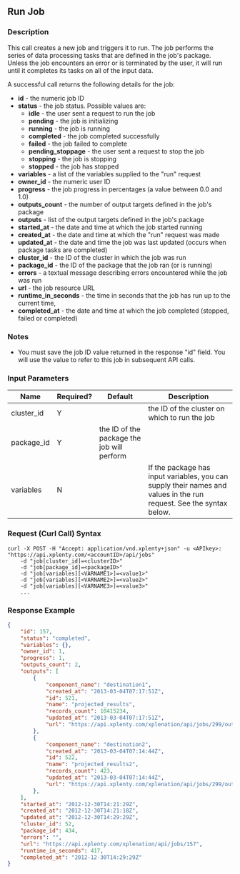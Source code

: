 ## Run Job

### Description
This call creates a new job and triggers it to run. The job performs the series of data processing tasks that are defined in the job's package. Unless the job encounters an error or is terminated by the user, it will run until it completes its tasks on all of the input data.

A successful call returns the following details for the job:

* **id** - the numeric job ID
* **status** - the job status. Possible values are: 
    * **idle** - the user sent a request to run the job
    * **pending** - the job is initializing
    * **running** - the job is running
    * **completed** - the job completed successfully
    * **failed** - the job failed to complete
    * **pending_stoppage** - the user sent a request to stop the job
    * **stopping** - the job is stopping
    * **stopped** - the job has stopped
* **variables** - a list of the variables supplied to the "run" request
* **owner_id** - the numeric user ID
* **progress** - the job progress in percentages (a value between 0.0 and 1.0)
* **outputs_count** - the number of output targets defined in the job's package
* **outputs** - list of the output targets defined in the job's package
* **started_at** - the date and time at which the job started running
* **created_at** - the date and time at which the "run" request was made 
* **updated_at** - the date and time the job was last updated (occurs when package tasks are completed)
* **cluster_id** - the ID of the cluster in which the job was run
* **package_id** - the ID of the package that the job ran (or is running)
* **errors** - a textual message describing errors encountered while the job was run
* **url** - the job resource URL
* **runtime_in_seconds** - the time in seconds that the job has run up to the current time,
* **completed_at** - the date and time at which the job completed (stopped, failed or completed)

### Notes
* You must save the job ID value returned in the response "id" field. You will use the value to refer to this job in subsequent API calls.

### Input Parameters

|Name|Required?|Default|Description|
|----|---------|-------|-----------|
cluster_id|Y| |the ID of the cluster on which to run the job
package_id|Y |the ID of the package the job will perform
variables|N| |If the package has input variables, you can supply their names and values in the run request. See the syntax below.

### Request (Curl Call) Syntax
```shell
curl -X POST -H "Accept: application/vnd.xplenty+json" -u <APIkey>: "https://api.xplenty.com/<accountID>/api/jobs" 
	-d "job[cluster_id]=<clusterID>" 
	-d "job[package_id]=<packageID>" 
	-d "job[variables][<VARNAME1>]=<value1>" 
	-d "job[variables][<VARNAME2>]=<value2>"
	-d "job[variables][<VARNAME3>]=<value3>"
	...
```

### Response Example
```json
{
    "id": 157,
    "status": "completed",
    "variables": {},
    "owner_id": 1,
    "progress": 1,
    "outputs_count": 2,
    "outputs": [
        {
            "component_name": "destination1",
            "created_at": "2013-03-04T07:17:51Z",
            "id": 521,
            "name": "projected_results",
            "records_count": 10415234,
            "updated_at": "2013-03-04T07:17:51Z",
            "url": "https://api.xplenty.com/xplenation/api/jobs/299/outputs/521",
        },
        {
            "component_name": "destination2",
            "created_at": "2013-03-04T07:14:44Z",
            "id": 522,
            "name": "projected_results2",
            "records_count": 423,
            "updated_at": "2013-03-04T07:14:44Z",
            "url": "https://api.xplenty.com/xplenation/api/jobs/299/outputs/522",
        },
    ],
    "started_at": "2012-12-30T14:21:29Z",
    "created_at": "2012-12-30T14:21:18Z",
    "updated_at": "2012-12-30T14:29:29Z",
    "cluster_id": 52,
    "package_id": 434,
    "errors": "",
    "url": "https://api.xplenty.com/xplenation/api/jobs/157",
    "runtime_in_seconds": 417,
    "completed_at": "2012-12-30T14:29:29Z"
}
```
